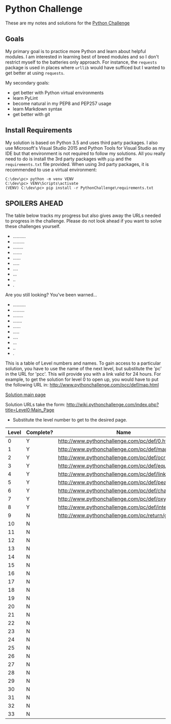 # Python Challenge
These are my notes and solutions for the [Python Challenge](http://www.pythonchallenge.com)

## Goals
My primary goal is to practice more Python and learn about helpful modules.
I am interested in learning best of breed modules and so I don't restrict myself to the batteries only approach.
For instance, the `requests` package is used in places where `urllib` would have sufficed but I wanted to get better at using `requests`.

My secondary goals:
* get better with Python virtual environments
* learn PyLint
* become natural in my PEP8 and PEP257 usage
* learn Markdown syntax
* get better with git

## Install Requirements
My solution is based on Python 3.5 and uses third party packages.
I also use Microsoft's Visual Studio 2015 and Python Tools for Visual Studio as my IDE but that environment is not required to follow my solutions.
All you really need to do is install the 3rd party packages with `pip` and the `requirements.txt` file provided.
When using 3rd party packages, it is recommended to use a virtual environment:

    C:\dev\pc> python -m venv VENV
    C:\dev\pc> VENV\Scripts\activate
    (VENV) C:\dev\pc> pip install -r PythonChallenge\requirements.txt

## **SPOILERS AHEAD**
The table below tracks my progress but also gives away the URLs needed to progress in the challenge.
Please do not look ahead if you want to solve these challenges yourself.

* ..........
* .........
* ........
* .......
* ......
* .....
* ....
* ...
* ..
* .

Are you still looking? You've been warned...

* ..........
* .........
* ........
* .......
* ......
* .....
* ....
* ...
* ..
* .

This is a table of Level numbers and names. To gain access to a particular solution, you
have to use the name of the next level, but substitute the 'pc' in the URL for 'pcc'. This will
provide you with a link valid for 24 hours. For example, to get the solution for level 0 to open up,
you would have to put the following URL in: http://www.pythonchallenge.com/pcc/def/map.html

[Solution main page](http://wiki.pythonchallenge.com/index.php?title=Main_Page)

Solution URLs take the form:
http://wiki.pythonchallenge.com/index.php?title=Level0:Main_Page
* Substitute the level number to get to the desired page.


Level | Complete? | Name
------- | --------- | ----
0 | Y | http://www.pythonchallenge.com/pc/def/0.html
1 | Y | http://www.pythonchallenge.com/pc/def/map.html
2 | Y | http://www.pythonchallenge.com/pc/def/ocr.html
3 | Y | http://www.pythonchallenge.com/pc/def/equality.html
4 | Y | http://www.pythonchallenge.com/pc/def/linkedlist.php
5 | Y | http://www.pythonchallenge.com/pc/def/peak.html
6 | Y | http://www.pythonchallenge.com/pc/def/channel.html
7 | Y | http://www.pythonchallenge.com/pc/def/oxygen.html
8 | Y | http://www.pythonchallenge.com/pc/def/integrity.html
9 | N | http://www.pythonchallenge.com/pc/return/good.html
10 | N | 
11 | N | 
12 | N | 
13 | N | 
14 | N | 
15 | N | 
16 | N | 
17 | N | 
18 | N | 
19 | N | 
20 | N | 
21 | N | 
22 | N | 
23 | N | 
24 | N | 
25 | N | 
26 | N | 
27 | N | 
28 | N | 
29 | N | 
30 | N | 
31 | N | 
32 | N | 
33 | N | 
